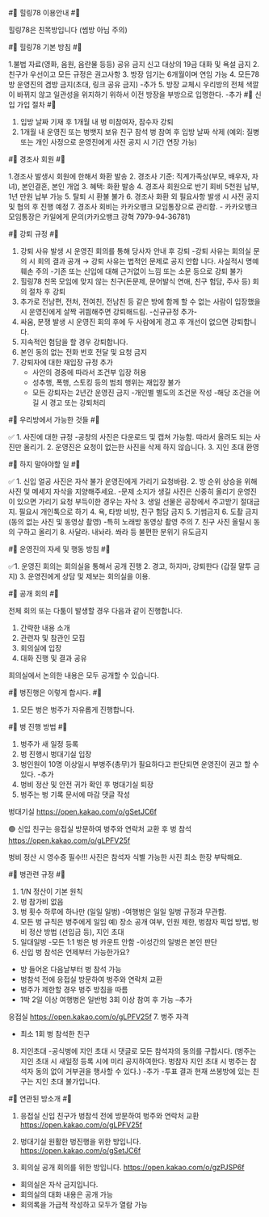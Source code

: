 #⃣ 힐링78 이용안내 #⃣

힐링78은 친목방입니다 (썸방 아님 주의)

#⃣ 힐링78 기본 방침 #⃣

  1.불법 자료(영화, 음원, 음란물 등등) 공유 금지 
    신고 대상의 19금 대화 및 욕설 금지
  2. 친구가 우선이고 모든 규정은 권고사항
  3. 방장 임기는 6개월이며 연임 가능
  4. 모든78방 운영진의 겸방 금지(초대, 링크 공유 금지) -추가
  5. 방장 교체시 우리방의 전체 색깔이 바뀌지 않고 일관성을 위지하기 위하서 
     이전 방장을 부방으로 입명한다. -추가
#⃣ 신입 가입 절차 #⃣
   
  1. 입방 날짜 기재 후 1개월 내 벙 미참여자, 잠수자 강퇴
  2. 1개월 내 운영진 또는 벙뱃지 보유 친구 참석 벙 참여 후 입방 날짜 삭제
   (예외: 질병 또는 개인 사정으로 운영진에게 사전 공지 시 기간 연장 가능) 

#⃣ 경조사 회원 #⃣ 

  1.경조사 발생시 회원에 한해서 화환 발송
  2. 경조사 기준: 직계가족상(부모, 배우자, 자녀), 본인결혼, 본인 개업
  3. 혜택: 화환 발송
  4. 경조사 회원으로 반기 회비 5천원 납부, 1년 만원 납부 가능
  5. 탈퇴 시 환불 불가
  6. 경조사 화환 외 필요사항 발생 시 사전 공지 및 협의 후 진행 예정 
  7. 경조사 회비는 카카오뱅크 모임통장으로 관리함.
    - 카카오뱅크 모임통장은 카일에게 문의(카카오뱅크 강혁 7979-94-36781)

#⃣ 강퇴 규정 #⃣ 

  1. 강퇴 사유 발생 시 운영진 회의를 통해 당사자 안내 후 강퇴
    -강퇴 사유는 회의실 문의 시 회의 결과 공개 → 강퇴 사유는 법적인 문제로 공지 안합       니다. 사실적시 명예훼손 주의
    -기존 또는 신입에 대해 근거없이 느낌 또는 소문 등으로 강퇴 불가 
  2. 힐링78 친목 모임에 맞지 않는 친구(돈문제, 문어발식 연애,  친구 험담, 주사 등) 회의       절차 후 강퇴
  3. 추가로 전남편, 전처, 전여친, 전남친 등 같은 방에 함께 할 수 없는 사람이 입장했을 시      운영진에게 살짝 귀띔해주면 강퇴해드림.
  -신규규정 추가-
  4. 싸움, 분쟁 발생 시 운영진 회의 후에 두 사람에게 경고 후 개선이 없으면 강퇴합니다.
  5. 지속적인 험담을 할 경우 강퇴합니다.
  6. 본인 동의 없는 전화 번호 전달 및 요청 금지
  7. 강퇴자에 대한 재입장 규정 추가
     - 사안의 경중에 따라서 조건부 입장 허용
     - 성추행, 폭행, 스토킹 등의 범죄 행위는 재입장 불가
     - 모든 강퇴자는 2년간 운영진 금지
     -개인별 별도의 조건문 작성
     -해당 조건을 어길 시 경고 또는 강퇴처리

#⃣  우리방에서 가능한 것들 #⃣ 

✅ 1. 사진에 대한 규정
     -공창의 사진은 다운로드 및 캡쳐 가능함.
      따라서 올려도 되는 사진만 올리기.
   2. 운영진은 요청이 없는한 사진을 삭제 하지 않습니다.
   3. 지인 초대 환영

#⃣ 하지 말아야할 일 #⃣ 

✅ 1. 신입 얼공 사진은 자삭 불가
      운영진에게 가리기 요청바람. 
   2. 방 순위 상승을 위해 사진 및 메세지 자삭을 지양해주세요.
      -문제 소지가 생길 사진은 신중히 올리기 운영진이 있으면 가리기 요청
       부득이한 경우는 자삭
   3. 생일 선물은 공창에서 주고받기 절대금지. 필요시 개인톡으로 하기 
   4. 욕, 타방 비방, 친구 험담 금지
   5. 기썸금지
   6. 도촬 금지 (동의 없는 사진 및 동영상 촬영)
      -특히 노래방 동영상 촬영 주의
   7. 친구 사진 올릴시 동의 구하고 올리기
   8. 사달라. 내놔라. 쏴라 등 불편한 분위기 유도금지 

#⃣ 운영진의 자세 및 행동 방침 #⃣

✅1. 운영진 회의는 회의실을 통해서 공개 진행
  2. 경고, 하지마, 강퇴한다 (갑질 말투 금지)
  3. 운영진에게 상담 및 제보는 회의실을 이용.


#⃣ 공개 회의 #⃣

 전체 회의 또는 다툼이 발생할 경우 다음과 같이 진행합니다.

  1. 간략한 내용 소개
  2. 관련자 및 참관인 모집
  3. 회의실에 입장
  4. 대화 진행 및 결과 공유

희의실에서 논의한 내용은 모두 공개할 수 있습니다.


#⃣ 벙진행은 이렇게 합시다. #⃣

1. 모든 벙은 벙주가 자유롭게 진행합니다.

#⃣ 벙 진행 방법 #⃣

1. 벙주가 새 일정 등록
2. 벙 진행시 벙대기실 입장
3. 벙인원이 10명 이상일시 부벙주(총무)가 필요하다고 
   판단되면 운영진이 권고 할 수 있다.  -추가
3. 벙비 정산 및 안전 귀가 확인 후 벙대기실 퇴장
4. 벙주는 벙 기록 문서에 마감 댓글 작성

벙대기실
https://open.kakao.com/o/gSetJC6f

🟢 신입 친구는 응접실 방문하여
벙주와 연락처 교환 후 벙 참석
https://open.kakao.com/o/gLPFV25f

벙비 정산 시 영수증 필수!!!
사진은 참석자 식별 가능한 사진 최소 한장 부탁해요.

#⃣ 벙관련 규정 #⃣

1. 1/N 정산이 기본 원칙
2. 벙 참가비 없음
3. 벙 횟수 하루에 하나만 (일일 일벙)
  -여행벙은 일일 일벙 규정과 무관함.
4. 모든 벙 규칙은 벙주에게 일임
  예) 장소 공개 여부, 인원 제한, 벙참자 픽업 방법,
     벙비 정산 방법 (선입금 등), 지인 초대
5. 일대일벙
  -모든 1:1 벙은 벙 카운트 안함
  -이성간의 일벙은 본인 판단
6. 신입 벙 참석은 언제부터 가능한가요?
- 방 들어온 다음날부터 벙 참석 가능
- 벙참석 전에 응접실 방문하여 벙주와 연락처 교환
- 벙주가 제한할 경우 벙주 방침을 따름
- 1박 2일 이상 여행벙은 일반벙 3회 이상 참여 후 가능 –추가

응접실
https://open.kakao.com/o/gLPFV25f
7. 벙주 자격
- 최소 1회 벙 참석한 친구
8. 지인초대
 -공식벙에 지인 초대 시 댓글로 모든 참석자의 동의를 구합시다.
  (벙주는 지인 초대 시 새일정 등록 시에 미리 공지하여한다. 벙참자 
   지인 초대 시 벙주는 참석자 동의 없이 거부권을 행사할 수 있다.)  -추가 
 -투표 결과 현재 쓰봉방에 있는 친구는 지인 초대 불가입니다.


#⃣ 연관된 방소개 #⃣ 

1. 응접실
신입 친구가 벙참석 전에 방문하여 벙주와 연락처 교환
https://open.kakao.com/o/gLPFV25f

2. 벙대기실
원활한 벙진행을 위한 방입니다.
https://open.kakao.com/o/gSetJC6f

3. 회의실
공개 회의를 위한 방입니다.
https://open.kakao.com/o/gzPJSP6f

- 회의실은 자삭 금지입니다.
- 회의실의 대화 내용은 공개 가능
- 회의록을 가급적 작성하고 모두가 열람 가능


